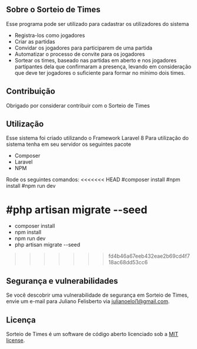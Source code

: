 ## Sobre o Sorteio de Times
Esse programa pode ser utilizado para cadastrar os utilizadores do sistema

- Registra-los  como jogadores
- Criar as partidas
- Convidar os jogadores para participarem de uma partida
- Automatizar o processo de convite para os jogadores
- Sortear os times, baseado nas partidas em aberto e nos jogadores partipantes dela que confirmaram a presença, levando em consideração que deve ter jogadores o suficiente para formar no mínimo dois times.

## Contribuição
Obrigado por considerar contribuir com o Sorteio de Times

## Utilização
Esse sistema foi criado utilizando o Framework Laravel 8
Para utilização do sistema tenha em seu servidor os seguintes pacote
- Composer
- Laravel
- NPM

Rode os seguintes comandos:
<<<<<<< HEAD
#composer install
#npm install
#npm run dev

#php artisan migrate --seed
=======
- composer install
- npm install
- npm run dev
- php artisan migrate --seed
>>>>>>> fd4b46a67eeb432eae2b69cd4f718ac68dd53cc6

## Segurança e vulnerabilidades

Se você descobrir uma vulnerabilidade de segurança em Sorteio de Times, envie um e-mail para
Juliano Felisberto via [julianoeloi1@gmail.com](mailto:julianoeloi1@gmail.com).

## Licença
Sorteio de Times é um software de código aberto licenciado sob a [MIT license](https://opensource.org/licenses/MIT).
